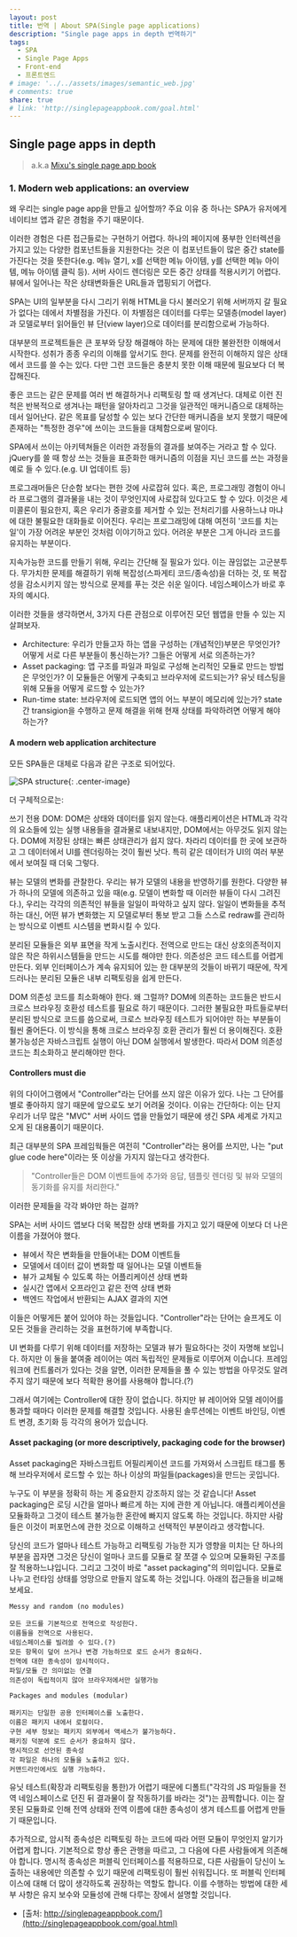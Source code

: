 ```yaml
---
layout: post
title: 번역 | About SPA(Single page applications)
description: "Single page apps in depth 번역하기"
tags:
  - SPA
  - Single Page Apps
  - Front-end
  - 프론트엔드
# image: '../../assets/images/semantic_web.jpg'
# comments: true
share: true
# link: 'http://singlepageappbook.com/goal.html'
---
```


## Single page apps in depth
> a.k.a [Mixu's single page app book](http://singlepageappbook.com/goal.html)

### 1. Modern web applications: an overview

왜 우리는 single page app을 만들고 싶어할까? 주요 이유 중 하나는 SPA가 유저에게 네이티브 앱과 같은 경험을 주기 때문이다.

이러한 경험은 다른 접근들로는 구현하기 어렵다. 하나의 페이지에 풍부한 인터렉션을 가지고 있는 다양한 컴포넌트들을 지원한다는 것은 이 컴포넌트들이 많은 중간 state를 가진다는 것을 뜻한다(e.g. 메뉴 열기, x를 선택한 메뉴 아이템, y를 선택한 메뉴 아이템, 메뉴 아이템 클릭 등). 서버 사이드 렌더링은 모든 중간 상태를 적용시키기 어렵다. 뷰에서 일어나는 작은 상태변화들은 URL들과 맵핑되기 어렵다.

SPA는 UI의 일부분을 다시 그리기 위해 HTML을 다시 불러오기 위해 서버까지 갈 필요가 없다는 데에서 차별점을 가진다. 이 차별점은 데이터를 다루는 모델층(model layer)과 모델로부터 읽어들인 뷰 단(view layer)으로 데이터를 분리함으로써 가능하다.

대부분의 프로젝트들은 큰 포부와 당장 해결해야 하는 문제에 대한 불완전한 이해에서 시작한다. 성취가 종종 우리의 이해를 앞서기도 한다. 문제를 완전히 이해하지 않은 상태에서 코드를 쓸 수는 있다. 다만 그런 코드들은 충분치 못한 이해 때문에 필요보다 더 복잡해진다.

좋은 코드는 같은 문제를 여러 번 해결하거나 리팩토링 할 때 생겨난다. 대체로 이런 진척은 반복적으로 생겨나는 패턴을 알아차리고 그것을 일관적인 매커니즘으로 대체하는데서 일어난다. 같은 목표를 달성할 수 있는 보다 간단한 매커니즘을 보지 못했기 때문에 존재하는 "특정한 경우"에 쓰이는 코드들을 대체함으로써 말이다.

SPA에서 쓰이는 아키텍쳐들은 이러한 과정들의 결과를 보여주는 거라고 할 수 있다. jQuery를 쓸 때 항상 쓰는 것들을 표준화한 매커니즘의 이점을 지닌 코드를 쓰는 과정을 예로 들 수 있다.(e.g. UI 업데이트 등)

프로그래머들은 단순함 보다는 편한 것에 사로잡혀 있다. 혹은, 프로그래밍 경험이 아니라 프로그램의 결과물을 내는 것이 무엇인지에 사로잡혀 있다고도 할 수 있다. 이것은 세미콜론이 필요한지, 혹은 우리가 중괄호를 제거할 수 있는 전처리기를 사용하느냐 마냐에 대한 불필요한 대화들로 이어진다. 우리는 프로그래밍에 대해 여전히 '코드를 치는 일'이 가장 어려운 부분인 것처럼 이야기하고 있다. 어려운 부분은 그게 아니라 코드를 유지하는 부분이다.

지속가능한 코드를 만들기 위해, 우리는 간단해 질 필요가 있다. 이는 끊임없는 고군분투다. 무가치한 문제를 해결하기 위해 복잡성(스파게티 코드/종속성)을 더하는 것, 또 복잡성을 감소시키지 않는 방식으로 문제를 푸는 것은 쉬운 일이다. 네임스페이스가 바로 후자의 예시다.

이러한 것들을 생각하면서, 3가지 다른 관점으로 이루어진 모던 웹앱을 만들 수 있는 지 살펴보자.

* Architecture: 우리가 만들고자 하는 앱을 구성하는 (개념적인)부분은 무엇인가? 어떻게 서로 다른 부분들이 통신하는가? 그들은 어떻게 서로 의존하는가?
* Asset packaging: 앱 구조를 파일과 파일로 구성해 논리적인 모듈로 만드는 방법은 무엇인가? 이 모듈들은 어떻게 구축되고 브라우저에 로드되는가? 유닛 테스팅을 위해 모듈을 어떻게 로드할 수 있는가?
* Run-time state: 브라우저에 로드되면 앱의 어느 부분이 메모리에 있는가? state간 transigion을 수행하고 문제 해결을 위해 현재 상태를 파악하려면 어떻게 해야 하는가?

#### A modern web application architecture

모든 SPA들은 대체로 다음과 같은 구조로 되어있다.

![SPA structure](../../assets/images/spa_structure.png){: .center-image}

더 구체적으로는:

쓰기 전용 DOM: DOM은 상태와 데이터를 읽지 않는다. 애플리케이션은 HTML과 각각의 요소들에 있는 실행 내용들을 결과물로 내보내지만, DOM에서는 아무것도 읽지 않는다. DOM에 저장된 상태는 빠른 상태관리가 쉽지 않다. 차라리 데이터를 한 곳에 보관하고 그 데이터에서 UI를 렌더링하는 것이 훨씬 낫다. 특히 같은 데이터가 UI의 여러 부분에서 보여질 때 더욱 그렇다.

뷰는 모델의 변화를 관찰한다. 우리는 뷰가 모델의 내용을 반영하기를 원한다. 다양한 뷰가 하나의 모델에 의존하고 있을 때(e.g. 모델이 변화할 때 이러한 뷰들이 다시 그려진다.), 우리는 각각의 의존적인 뷰들을 일일이 파악하고 싶지 않다. 일일이 변화들을 추적하는 대신, 어떤 뷰가 변화했는 지 모델로부터 통보 받고 그들 스스로 redraw를 관리하는 방식으로 이벤트 시스템을 변화시킬 수 있다.

분리된 모듈들은 외부 표면을 작게 노출시킨다. 전역으로 만드는 대신 상호의존적이지 않은 작은 하위시스템들을 만드는 시도를 해야만 한다. 의존성은 코드 테스트를 어렵게 만든다. 외부 인터페이스가 계속 유지되어 있는 한 대부분의 것들이 바뀌기 때문에, 작게 드러나는 분리된 모듈은 내부 리팩토링을 쉽게 만든다.

DOM 의존성 코드를 최소화해야 한다. 왜 그럴까? DOM에 의존하는 코드들은 반드시 크로스 브라우징 호환성 테스트를 필요로 하기 때문이다. 그러한 불필요한 파트들로부터 분리된 방식으로 코드를 씀으로써, 크로스 브라우징 테스트가 되어야만 하는 부분들이 훨씬 줄어든다. 이 방식을 통해 크로스 브라우징 호환 관리가 훨씬 더 용이해진다. 호환불가능성은 자바스크립트 실행이 아닌 DOM 실행에서 발생한다. 따라서 DOM 의존성 코드는 최소화하고 분리해야만 한다.

#### Controllers must die

위의 다이어그램에서 "Controller"라는 단어를 쓰지 않은 이유가 있다. 나는 그 단어를 별로 좋아하지 않기 때문에 앞으로도 보기 어려울 것이다. 이유는 간단하다: 이는 단지 우리가 너무 많은 "MVC" 서버 사이드 앱을 만들었기 때문에 생긴 SPA 세계로 가지고 오게 된 대용품이기 때문이다.

최근 대부분의 SPA 프레임웍들은 여전히 "Controller"라는 용어를 쓰지만, 나는 "put glue code here"이라는 뜻 이상을 가지지 않는다고 생각한다.

> "Controller들은 DOM 이벤트들에 추가와 응답, 템플릿 렌더링 및 뷰와 모델의 동기화를 유지를 처리한다."

이러한 문제들을 각각 봐야만 하는 걸까?

SPA는 서버 사이드 앱보다 더욱 복잡한 상태 변화를 가지고 있기 때문에 이보다 더 나은 이름을 가졌어야 했다.

* 뷰에서 작은 변화들을 만들어내는 DOM 이벤트들
* 모델에서 데이터 값이 변화할 때 일어나는 모델 이벤트들
* 뷰가 교체될 수 있도록 하는 어플리케이션 상태 변화
* 실시간 앱에서 오프라인고 같은 전역 상태 변화
* 백엔드 작업에서 반환되는 AJAX 결과의 지연

이들은 어떻게든 붙어 있어야 하는 것들입니다. "Controller"라는 단어는 슬프게도 이 모든 것들을 관리하는 것을 표현하기에 부족합니다.

UI 변화를 다루기 위해 데이터를 저장하는 모델과 뷰가 필요하다는 것이 자명해 보입니다. 하지만 이 둘을 붙여줄 레이어는 여러 독립적인 문제들로 이루어져 이습니다. 프레임워크에 컨트롤러가 있다는 것을 알면, 이러한 문제들을 풀 수 있는 방법을 아무것도 알려주지 않기 때문에 보다 적확한 용어를 사용해야 합니다.(?)

그래서 여기에는 Controller에 대한 장이 없습니다. 하지만 뷰 레이어와 모델 레이어를 통과할 때마다 이러한 문제를 해결할 것입니다. 사용된 솔루션에는 이벤트 바인딩, 이벤트 변경, 초기화 등 각각의 용어가 있습니다.

#### Asset packaging (or more descriptively, packaging code for the browser)

Asset packaging은 자바스크립트 어필리케이션 코드를 가져와서 스크립트 태그를 통해 브라우저에서 로드할 수 있는 하나 이상의 파일들(packages)을 만드는 곳입니다.

누구도 이 부분을 정확히 하는 게 중요한지 강조하지 않는 것 같습니다! Asset packaging은 로딩 시간을 얼마나 빠르게 하는 지에 관한 게 아닙니다. 애플리케이션을 모듈화하고 그것이 테스트 불가능한 혼란에 빠지지 않도록 하는 것입니다. 하지만 사람들은 이것이 퍼포먼스에 관한 것으로 이해하고 선택적인 부분이라고 생각합니다.

당신의 코드가 얼마나 테스트 가능하고 리팩토링 가능한 지가 영향을 미치는 단 하나의 부분을 꼽자면 그것은 당신이 얼마나 코드를 모듈로 잘 쪼갤 수 있으며 모듈화된 구조를 잘 적용하느냐입니다. 그리고 그것이 바로 "asset packaging"의 의미입니다. 모듈로 나누고 런타임 상태를 엉망으로 만들지 않도록 하는 것입니다. 아래의 접근들을 비교해 보세요.

```
Messy and random (no modules)

모든 코드를 기본적으로 전역으로 작성한다.
이름들을 전역으로 사용된다.
네임스페이스를 빌려쓸 수 있다.(?)
모든 항목이 덮어 쓰거나 변경 가능하므로 로드 순서가 중요하다.
전역에 대한 종속성이 암시적이다.
파일/모듈 간 의미없는 연결
의존성이 독립적이지 않아 브라우저에서만 실행가능
```

```
Packages and modules (modular)

패키지는 단일한 공용 인터페이스를 노출한다.
이름은 패키지 내에서 로컬이다.
구현 세부 정보는 패키지 외부에서 액세스가 불가능하다.
패키징 덕분에 로드 순서가 중요하지 않다.
명시적으로 선언된 종속성
각 파일은 하나의 모듈을 노출하고 있다.
커맨드라인에서도 실행 가능하다.
```

유닛 테스트(확장과 리팩토링을 통한)가 어렵기 때문에 디폴트("각각의 JS 파일들을 전역 네임스페이스로 던진 뒤 결과물이 잘 작동하기를 바라는 것")는 끔찍합니다. 이는 잘못된 모듈화로 인해 전역 상태와 전역 이름에 대한 종속성이 생겨 테스트를 어렵게 만들기 때문입니다.

추가적으로, 암시적 종속성은 리팩토링 하는 코드에 따라 어떤 모듈이 무엇인지 알기가 어렵게 합니다. 기본적으로 항상 좋은 관행을 따르고, 그 다음에 다른 사람들에게 의존해야 합니다. 명시적 종속성은 퍼블릭  인터페이스를 적용하므로, 다른 사람들이 당신이 노출하는 내용에만 의존할 수 있기 때문에 리팩토링이 훨씬 쉬워집니다. 또 퍼블릭 인터페이스에 대해 더 많이 생각하도록 권장하는 역할도 합니다. 이를 수행하는 방법에 대한 세부 사항은 유지 보수와 모듈성에 관해 다루는 장에서 설명할 것입니다.

* [출처: http://singlepageappbook.com/](http://singlepageappbook.com/goal.html)